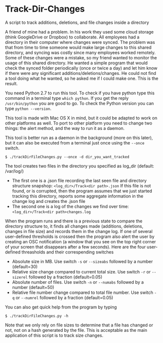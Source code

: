 # Track-Dir-Changes
A script to track additions, deletions, and file changes inside a directory

A friend of mine had a problem. In his work they used some cloud storage (think GoogleDrive or Dropbox) to collaborate. All employees had a directory in their computer where changes were synced. The problem was that from time to time someone would make large changes to this shared directory, and syncing was costly since many employees worked remotely. Some of these changes were a mistake, so my friend wanted to monitor the usage of this shared directory. He wanted a simple program that would check the synced folder periodically (once or twice a day) and let him know if there were any significant additions/deletions/changes. He could not find a tool doing what he wanted, so he asked me if I could make one. This is the result.

You need Python 2.7 to run this tool. To check if you have python type this command in a terminal type `which python`. If you get the reply `/usr/bin/python` you are good to go. To check the Python version you can type `python --version`. 

This tool is made with Mac OS X in mind, but it could be adapted to work on other platforms as well. To port to other platform you need to change two things: the alert method, and the way to run it as a daemon.

This tool is better run as a daemon in the background (more on this later), but it can also be executed from a terminal just once using the `--once` switch. 
```
$ ./trackDirFileChanges.py --once -d dir_you_want_tracked
```

The tool creates two files in the directory you specified as log_dir (default: /var/log/)

- The first one is a .json file recording the last seen file and directory structure snapshop: `<log_dir>/Track<dir path>.json`
If this file is not found, or is corrupted, then the program assumes that we just started tracking this directory, reports some aggregate information in the change log and creates the .json file 
- The second one is a log of the changes we find over time: `<log_dir>/Track<dir path>changes.log`

When the program runs and there is a previous state to compare the directory structure to, it finds all changes made (additions, deletions, changes in file size) and records them in the change log. If one of several user-defined thresholds is crossed then the program also alert the user by creating an OSC notification (a window that you see on the top right corner of your screen that disappears after a few seconds). Here are the four user-defined threasholds and their correspending switches
- Absolute size in MB. Use switch `-s` or `--sizeabs` followed by a number (default=30)
- Relative size change compared to current total size. Use switch `-r` or `--sizerel` followed by a fraction (default=0.05)
- Absolute number of files. Use switch `-n` or `--numabs` followed by a number (default=50)
- Relative file number change compared to total file number. Use switch `-q` or `--numrel` followed by a fraction (default=0.05)

You can also get quick help from the program by typing 
```
$ ./trackDirFileChanges.py -h
```

Note that we only rely on file sizes to determine that a file has changed or not, not on a hash generated by the file. This is acceptable as the main application of this script is to track size changes.
